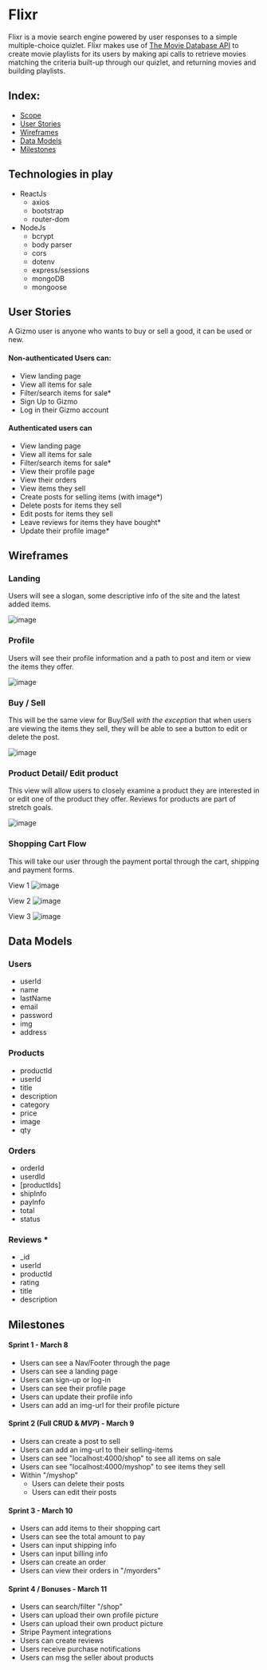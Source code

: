 # Flixr 

Flixr is a movie search engine powered by user responses to a simple multiple-choice quizlet.
Flixr makes use of [The Movie Database API](https://developers.themoviedb.org/4/getting-started/authorization) to create movie playlists for its users by making api calls to retrieve movies matching the criteria built-up through our quizlet, and returning movies and building playlists.

## Index:

- [Scope](#Scope)
- [User Stories](#user-stories)
- [Wireframes](#wireframes)
- [Data Models](#data-models)
- [Milestones](#milestones)

## Technologies in play

- ReactJs
  - axios
  - bootstrap
  - router-dom
- NodeJs
  - bcrypt
  - body parser
  - cors
  - dotenv
  - express/sessions
  - mongoDB
  - mongoose

## User Stories

A Gizmo user is anyone who wants to buy or sell a good, it can be used or new.

#### Non-authenticated Users can:

- View landing page
- View all items for sale
- Filter/search items for sale\*
- Sign Up to Gizmo
- Log in their Gizmo account

#### Authenticated users can

- View landing page
- View all items for sale
- Filter/search items for sale\*
- View their profile page
- View their orders
- View items they sell
- Create posts for selling items (with image\*)
- Delete posts for items they sell
- Edit posts for items they sell
- Leave reviews for items they have bought\*
- Update their profile image\*

## Wireframes

### Landing

Users will see a slogan, some descriptive info of the site and the latest added items.

![image](https://i.imgur.com/51qy8VK.png)

### Profile

Users will see their profile information and a path to post and item or view the items they offer.

![image](https://i.imgur.com/Rg5i3dJ.png)

### Buy / Sell

This will be the same view for Buy/Sell _with the exception_ that when users are viewing the items they sell, they will be able to see a button to edit or delete the post.

![image](https://i.imgur.com/ANPX2rC.png)

### Product Detail/ Edit product

This view will allow users to closely examine a product they are interested in or edit one of the product they offer. Reviews for products are part of stretch goals.

![image](https://i.imgur.com/OjTqG0p.png)

### Shopping Cart Flow

This will take our user through the payment portal through the cart, shipping and payment forms.

View 1
![image](https://i.imgur.com/oW4au4Z.png)

View 2
![image](https://i.imgur.com/WYZphwp.png)

View 3
![image](https://i.imgur.com/0mbyC5O.png)

## Data Models

### Users

- userId
- name
- lastName
- email
- password
- img
- address

### Products

- productId
- userId
- title
- description
- category
- price
- image
- qty

### Orders

- orderId
- userdId
- [productIds]
- shipInfo
- payInfo
- total
- status

### Reviews \*

- \_id
- userId
- productId
- rating
- title
- description

## Milestones

#### Sprint 1 - March 8

- Users can see a Nav/Footer through the page
- Users can see a landing page
- Users can sign-up or log-in
- Users can see their profile page
- Users can update their profile info
- Users can add an img-url for their profile picture

#### Sprint 2 (Full CRUD & _MVP_) - March 9

- Users can create a post to sell
- Users can add an img-url to their selling-items
- Users can see "localhost:4000/shop" to see all items on sale
- Users can see "localhost:4000/myshop" to see items they sell
- Within "/myshop"
  - Users can delete their posts
  - Users can edit their posts

#### Sprint 3 - March 10

- Users can add items to their shopping cart
- Users can see the total amount to pay
- Users can input shipping info
- Users can input billing info
- Users can create an order
- Users can view their orders in "/myorders"

#### Sprint 4 / Bonuses - March 11

- Users can search/filter "/shop"
- Users can upload their own profile picture
- Users can upload their own product picture
- Stripe Payment integrations
- Users can create reviews
- Users receive purchase notifications
- Users can msg the seller about products
